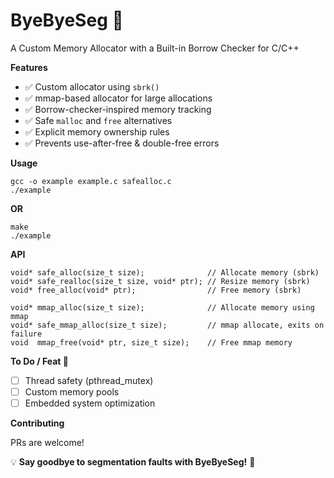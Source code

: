 # ByeByeSeg 🚀

A Custom Memory Allocator with a Built-in Borrow Checker for C/C++

**Features**  
- ✅ Custom allocator using `sbrk()`  
- ✅ mmap-based allocator for large allocations  
- ✅ Borrow-checker-inspired memory tracking  
- ✅ Safe `malloc` and `free` alternatives  
- ✅ Explicit memory ownership rules  
- ✅ Prevents use-after-free & double-free errors  

**Usage**

```
gcc -o example example.c safealloc.c
./example 
```
**OR**
```
make
./example
```
**API**
```
void* safe_alloc(size_t size);              // Allocate memory (sbrk)
void* safe_realloc(size_t size, void* ptr); // Resize memory (sbrk)
void* free_alloc(void* ptr);                // Free memory (sbrk)

void* mmap_alloc(size_t size);              // Allocate memory using mmap
void* safe_mmap_alloc(size_t size);         // mmap allocate, exits on failure
void  mmap_free(void* ptr, size_t size);    // Free mmap memory
```

**To Do / Feat 🚀**

- [ ] Thread safety (pthread_mutex)  
- [ ] Custom memory pools  
- [ ] Embedded system optimization

**Contributing**

PRs are welcome!

💡 **Say goodbye to segmentation faults with ByeByeSeg!** 🚀
